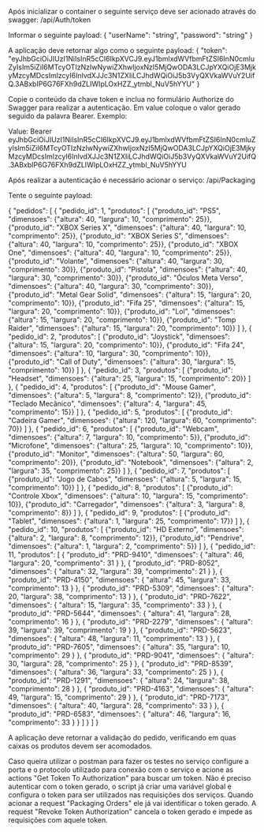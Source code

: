 Após inicializar o container o seguinte serviço deve ser acionado através do swagger:
/api/Auth/token

Informar o seguinte payload:
{
  "userName": "string",
  "password": "string"
}

A aplicação deve retornar algo como o seguinte payload:
{
  "token": "eyJhbGciOiJIUzI1NiIsInR5cCI6IkpXVCJ9.eyJ1bmlxdWVfbmFtZSI6InN0cmluZyIsIm5iZiI6MTcyOTIzNzIwNywiZXhwIjoxNzI5MjQwODA3LCJpYXQiOjE3MjkyMzcyMDcsImlzcyI6InlvdXJJc3N1ZXIiLCJhdWQiOiJ5b3VyQXVkaWVuY2UifQ.3ABxbIP6G76FXh9dZLIWIpLOxHZZ_ytmbl_NuV5hYYU"
}

Copie o conteúdo da chave token e inclua no formulário Authorize do Swagger para realizar a autenticação.
Em value coloque o valor gerado seguido da palavra Bearer. Exemplo:

Value: Bearer eyJhbGciOiJIUzI1NiIsInR5cCI6IkpXVCJ9.eyJ1bmlxdWVfbmFtZSI6InN0cmluZyIsIm5iZiI6MTcyOTIzNzIwNywiZXhwIjoxNzI5MjQwODA3LCJpYXQiOjE3MjkyMzcyMDcsImlzcyI6InlvdXJJc3N1ZXIiLCJhdWQiOiJ5b3VyQXVkaWVuY2UifQ.3ABxbIP6G76FXh9dZLIWIpLOxHZZ_ytmbl_NuV5hYYU 

Após realizar a autenticação é necessário acionar o serviço:
/api/Packaging

Tente o seguinte payload:

{
    "pedidos": [
      {
        "pedido_id": 1,
        "produtos": [
          {"produto_id": "PS5", "dimensoes": {"altura": 40, "largura": 10, "comprimento": 25}},
          {"produto_id": "XBOX Series X", "dimensoes": {"altura": 40, "largura": 10, "comprimento": 25}},
          {"produto_id": "XBOX Series S", "dimensoes": {"altura": 40, "largura": 10, "comprimento": 25}},
          {"produto_id": "XBOX One", "dimensoes": {"altura": 40, "largura": 10, "comprimento": 25}},
          {"produto_id": "Volante", "dimensoes": {"altura": 40, "largura": 30, "comprimento": 30}},
          {"produto_id": "Pistola", "dimensoes": {"altura": 40, "largura": 30, "comprimento": 30}},
          {"produto_id": "Óculos Meta Verso", "dimensoes": {"altura": 40, "largura": 30, "comprimento": 30}},
          {"produto_id": "Metal Gear Solid", "dimensoes": {"altura": 15, "largura": 20, "comprimento": 10}},
          {"produto_id": "Fifa 25", "dimensoes": {"altura": 15, "largura": 20, "comprimento": 10}},
          {"produto_id": "Lol", "dimensoes": {"altura": 15, "largura": 20, "comprimento": 10}},
          {"produto_id": "Tomp Raider", "dimensoes": {"altura": 15, "largura": 20, "comprimento": 10}}
        ]
      },
      {
        "pedido_id": 2,
        "produtos": [
          {"produto_id": "Joystick", "dimensoes": {"altura": 15, "largura": 20, "comprimento": 10}},
          {"produto_id": "Fifa 24", "dimensoes": {"altura": 10, "largura": 30, "comprimento": 10}},
          {"produto_id": "Call of Duty", "dimensoes": {"altura": 30, "largura": 15, "comprimento": 10}}
        ]
      },
      {
        "pedido_id": 3,
        "produtos": [
          {"produto_id": "Headset", "dimensoes": {"altura": 25, "largura": 15, "comprimento": 20}}
        ]
      },
      {
        "pedido_id": 4,
        "produtos": [
          {"produto_id": "Mouse Gamer", "dimensoes": {"altura": 5, "largura": 8, "comprimento": 12}},
          {"produto_id": "Teclado Mecânico", "dimensoes": {"altura": 4, "largura": 45, "comprimento": 15}}
        ]
      },
      {
        "pedido_id": 5,
        "produtos": [
          {"produto_id": "Cadeira Gamer", "dimensoes": {"altura": 120, "largura": 60, "comprimento": 70}}
        ]
      },
      {
        "pedido_id": 6,
        "produtos": [
          {"produto_id": "Webcam", "dimensoes": {"altura": 7, "largura": 10, "comprimento": 5}},
          {"produto_id": "Microfone", "dimensoes": {"altura": 25, "largura": 10, "comprimento": 10}},
          {"produto_id": "Monitor", "dimensoes": {"altura": 50, "largura": 60, "comprimento": 20}},
          {"produto_id": "Notebook", "dimensoes": {"altura": 2, "largura": 35, "comprimento": 25}}
        ]
      },
      {
        "pedido_id": 7,
        "produtos": [
          {"produto_id": "Jogo de Cabos", "dimensoes": {"altura": 5, "largura": 15, "comprimento": 10}}
        ]
      },
      {
        "pedido_id": 8,
        "produtos": [
          {"produto_id": "Controle Xbox", "dimensoes": {"altura": 10, "largura": 15, "comprimento": 10}},
          {"produto_id": "Carregador", "dimensoes": {"altura": 3, "largura": 8, "comprimento": 8}}
        ]
      },
      {
        "pedido_id": 9,
        "produtos": [
          {"produto_id": "Tablet", "dimensoes": {"altura": 1, "largura": 25, "comprimento": 17}}
        ]
      },
      {
        "pedido_id": 10,
        "produtos": [
          {"produto_id": "HD Externo", "dimensoes": {"altura": 2, "largura": 8, "comprimento": 12}},
          {"produto_id": "Pendrive", "dimensoes": {"altura": 1, "largura": 2, "comprimento": 5}}
        ]
      },
      {
        "pedido_id": 11,
        "produtos": [
            {
                "produto_id": "PRD-9410",
                "dimensoes": {
                    "altura": 46,
                    "largura": 20,
                    "comprimento": 31
                }
            },
            {
                "produto_id": "PRD-8052",
                "dimensoes": {
                    "altura": 32,
                    "largura": 39,
                    "comprimento": 21
                }
            },
            {
                "produto_id": "PRD-4150",
                "dimensoes": {
                    "altura": 45,
                    "largura": 33,
                    "comprimento": 13
                }
            },
            {
                "produto_id": "PRD-5309",
                "dimensoes": {
                    "altura": 20,
                    "largura": 38,
                    "comprimento": 13
                }
            },
            {
                "produto_id": "PRD-7622",
                "dimensoes": {
                    "altura": 15,
                    "largura": 35,
                    "comprimento": 33
                }
            },
            {
                "produto_id": "PRD-5644",
                "dimensoes": {
                    "altura": 41,
                    "largura": 28,
                    "comprimento": 16
                }
            },
            {
                "produto_id": "PRD-2279",
                "dimensoes": {
                    "altura": 39,
                    "largura": 39,
                    "comprimento": 19
                }
            },
            {
                "produto_id": "PRD-5623",
                "dimensoes": {
                    "altura": 48,
                    "largura": 11,
                    "comprimento": 13
                }
            },
            {
                "produto_id": "PRD-7605",
                "dimensoes": {
                    "altura": 35,
                    "largura": 10,
                    "comprimento": 29
                }
            },
            {
                "produto_id": "PRD-9041",
                "dimensoes": {
                    "altura": 30,
                    "largura": 28,
                    "comprimento": 25
                }
            },
            {
                "produto_id": "PRD-8539",
                "dimensoes": {
                    "altura": 36,
                    "largura": 33,
                    "comprimento": 25
                }
            },
            {
                "produto_id": "PRD-1291",
                "dimensoes": {
                    "altura": 24,
                    "largura": 38,
                    "comprimento": 28
                }
            },
            {
                "produto_id": "PRD-4163",
                "dimensoes": {
                    "altura": 49,
                    "largura": 15,
                    "comprimento": 29
                }
            },
            {
                "produto_id": "PRD-7173",
                "dimensoes": {
                    "altura": 40,
                    "largura": 28,
                    "comprimento": 33
                }
            },
            {
                "produto_id": "PRD-6583",
                "dimensoes": {
                    "altura": 46,
                    "largura": 16,
                    "comprimento": 33
                }
            }
        ]
      }
    ]
  }
  
A aplicação deve retornar a validação do pedido, verificando em quas caixas os produtos devem ser acomodados.

Caso queira utilizar o postman para fazer os testes no serviço configure a porta e o protocolo utilizado para conexão com o serviço e acione as actions "Get Token To Authorization" para buscar um token. Não é preciso autenticar com o token gerado, o script já criar uma variável global e configura o token para ser utilizados nas requisições dos serviços. Quando acionar a request "Packaging Orders" ele já vai identificar o token gerado. A request "Revoke Token Authorization" cancela o token gerado e impede as requisições com aquele token.  
